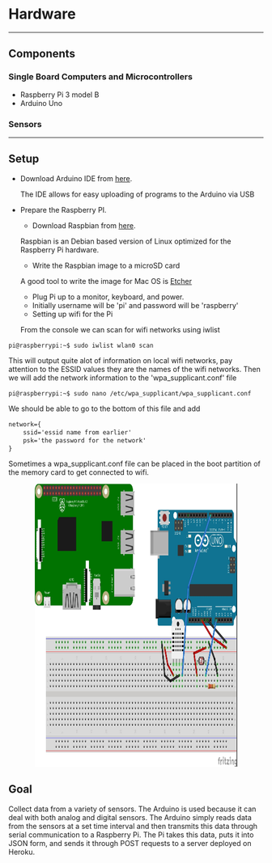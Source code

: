 # Hardware
---
## Components
### Single Board Computers and Microcontrollers
* Raspberry Pi 3 model B
* Arduino Uno

### Sensors

---
## Setup
* Download Arduino IDE from [here](https://www.arduino.cc/en/Main/Software).

   The IDE allows for easy uploading of programs to the Arduino via USB
* Prepare the Raspberry PI.
    - Download Raspbian from [here](https://www.raspberrypi.org/downloads/raspbian/).

   Raspbian is an Debian based version of Linux optimized for the Raspberry Pi hardware.
    - Write the Raspbian image to a microSD card

   A good tool to write the image for Mac OS is [Etcher](https://etcher.io/)
    - Plug Pi up to a monitor, keyboard, and power.
    - Initially username will be 'pi' and password will be 'raspberry'
    - Setting up wifi for the Pi

   From the console we can scan for wifi networks using iwlist
```console
pi@raspberrypi:~$ sudo iwlist wlan0 scan
```
   This will output quite alot of information on local wifi networks, pay
attention to the ESSID values they are the names of the wifi networks.
Then we will add the network information to the 'wpa_supplicant.conf' file

```console
pi@raspberrypi:~$ sudo nano /etc/wpa_supplicant/wpa_supplicant.conf
```
   We should be able to go to the bottom of this file and add
```console
network={
    ssid='essid name from earlier'
    psk='the password for the network'
}
```
   Sometimes a wpa_supplicant.conf file can be placed in the boot partition of the memory card to get connected to wifi.

<p align="center">
    <img width="400" height="560" src="./basicSetup.jpg">
</p>


## Goal
Collect data from a variety of sensors. The Arduino is used because it can
deal with both analog and digital sensors. The Arduino simply reads data
from the sensors at a set time interval and then transmits this data 
through serial communication to a Raspberry Pi. The Pi takes this data,
puts it into JSON form, and sends it through POST requests to a server
deployed on Heroku.
